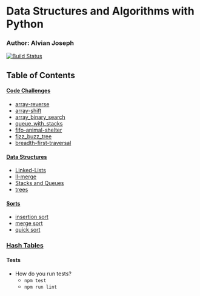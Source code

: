# Data Structures and Algorithms with Python

### Author: Alvian Joseph

[![Build Status](https://www.travis-ci.com/alvian-401-advanced-javascript/data-structures-and-algorithms.svg?branch=master)](https://www.travis-ci.com/alvian-401-advanced-javascript/data-structures-and-algorithms)

## Table of Contents

#### [Code Challenges](https://github.com/401-Python/data-structures-and-algorithms/tree/master/challenges/)
   * [array-reverse](https://github.com/401-Python/data-structures-and-algorithms/tree/master/challenges/array_reverse) 
   * [array-shift](https://github.com/401-Python/data-structures-and-algorithms/tree/master/challenges/array_shift)
   * [array_binary_search](https://github.com/401-Python/data-structures-and-algorithms/tree/master/challenges/array_binary_search)
   * [queue_with_stacks](https://github.com/401-Python/data-structures-and-algorithms/tree/master/challenges/queue_with_stacks)
   * [fifo-animal-shelter](https://github.com/401-Python/data-structures-and-algorithms/tree/master/challenges/fifo_animal_shelter)
   * [fizz_buzz_tree](https://github.com/401-Python/data-structures-and-algorithms/tree/master/challenges/fizz_buzz_tree)
   * [breadth-first-traversal](https://github.com/401-Python/data-structures-and-algorithms/tree/master/challenges/breadth_first)




#### [Data Structures](https://github.com/401-Python/data-structures-and-algorithms/tree/master/data-structures/)  
 * [Linked-Lists](https://github.com/401-Python/data-structures-and-algorithms/tree/master/data-structures/linked-list)
  * [ll-merge]()  
  * [Stacks and Queues]()  
  * [trees](https://github.com/401-Python/data-structures-and-algorithms/tree/master/data_structures/tree)
 
  
  
 #### [Sorts](https://github.com/alvian-401-advanced-javascript/data-structures-and-algorithms/tree/master/sorts) 
 * [insertion sort]() 
 * [merge sort]()
 * [quick sort]()
 
 ### [Hash Tables](https://github.com/alvian-401-advanced-javascript/data-structures-and-algorithms/tree/master/hashtables)


  
#### Tests
* How do you run tests?
  * `npm test`
  * `npm run lint`
